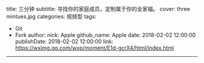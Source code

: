 title: 三分钟
subtitle: 寻找你的家庭成员，定制属于你的全家福。
cover: three mintues.jpg
categories: 视频型
tags:
  - Git
  - Fork
author:
  nick: Apple
  github_name: Apple
date: 2018-02-02 12:00:00
publishDate: 2018-02-02 12:00:00
link: https://wximg.qq.com/wxp/moment/E1d-gcrX4/html/index.html
---
